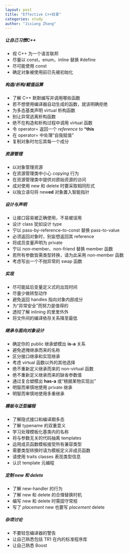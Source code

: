 ```yaml
---
layout: post
title: "Effective C++目录"
categories: study
author: "Jixiang Zhang"
---
```


##### 让自己习惯C++

- 视 C++ 为一个语言联邦
- 尽量以 const，enum，inline 替换 #define
- 尽可能使用 const
- 确定对象被使用前已先被初始化

##### 构造/析构/赋值运算

- 了解 C++ 默默编写并调用哪些函数
- 若不想使用编译器自动生成的函数，就该明确拒绝
- 为多态基类声明 virtual 析构函数
- 别让异常逃离析构函数
- 绝不在构造和析构过程中调用 virtual 函数
- 令 operator= 返回一个 *reference to* ***this**
- 在 operator= 中处理“自我赋值”
- 复制对象时勿忘其每一个成分

##### 资源管理

- 以对象管理资源
- 在资源管理类中小心 *copying* 行为
- 在资源管理类中提供对原始资源的访问
- 成对使用 new 和 delete 时要采取相同形式
- 以独立语句将 new**ed** 对象置入智能指针

##### 设计与声明

- 让接口容易被正确使用，不易被误用
- 设计 class 犹如设计 type
- 宁以 pass-by-reference-to-const 替换 pass-to-value
- 必须返回对象时，别妄想返回其 reference
- 将成员变量声明为 private
- 宁以 non-member、non-friend 替换 member 函数
- 若所有参数皆需类型转换，请为此采用 non-member 函数
- 考虑写出一个不抛异常的 swap 函数

##### 实现

- 尽可能延后变量定义式的出现时间
- 尽量少做转型动作
- 避免返回 handles 指向对象内部成分
- 为“异常安全”而努力是值得的
- 透彻了解 inlining 的里里外外
- 将文件间的编译依存关系降至最低

##### 继承与面向对象设计

- 确定你的 public 继承塑模出 **is-a** 关系
- 避免遮掩继承而来的名称
- 区分接口继承和实现继承
- 考虑 virtual 函数以外的其他选择
- 绝不重新定义继承而来的 non-virtual 函数
- 绝不重新定义继承而来的缺省参数值
- 通过复合塑模出 **has-a** 或“根据某物实现出”
- 明智而审慎地使用 private 继承
- 明智而审慎地使用多重继承

##### 模板与泛型编程

- 了解隐式接口和编译期多态
- 了解 typename 的双重意义
- 学习处理模板化基类内的名称
- 将与参数无关的代码抽离 templates
- 运用成员函数模板接受所有兼容类型
- 需要类型转换时请为模板定义非成员函数
- 请使用 traits classes 表现类型信息
- 认识 template 元编程

##### 定制 new 和 delete

- 了解 new-handler 的行为
- 了解 new 和 delete 的合理替换时机
- 编写 new 和 delete 时需固守常规
- 写了 *placement* new 也要写 *placement* delete

##### 杂项讨论

- 不要轻忽编译器的警告
- 让自己熟悉包括 TR1 在内的标准程序库
- 让自己熟悉 Boost